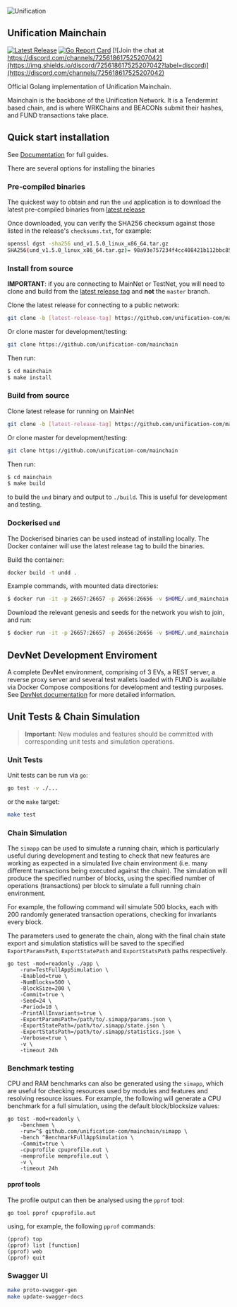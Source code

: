 ![Unification](https://raw.githubusercontent.com/unification-com/mainchain/master/unification_logoblack.png "Unification")

## Unification Mainchain

[![Latest Release](https://img.shields.io/github/v/release/unification-com/mainchain?display_name=tag)](https://github.com/unification-com/mainchain/releases/latest)
[![Go Report Card](https://goreportcard.com/badge/github.com/unification-com/mainchain)](https://goreportcard.com/report/github.com/unification-com/mainchain)
[![Join the chat at https://discord.com/channels/725618617525207042](https://img.shields.io/discord/725618617525207042?label=discord)](https://discord.com/channels/725618617525207042)

Official Golang implementation of Unification Mainchain.

Mainchain is the backbone of the Unification Network. It is a Tendermint based chain, and is where WRKChains and
BEACONs submit their hashes, and FUND transactions take place.

## Quick start installation

See [Documentation](https://docs.unification.io/mainchain) for full guides.

There are several options for installing the binaries

### Pre-compiled binaries

The quickest way to obtain and run the `und` application is to download
the latest pre-compiled binaries from [latest release](https://github.com/unification-com/mainchain/releases)

Once downloaded, you can verify the SHA256 checksum against those listed in the release's `checksums.txt`, for example:

```bash
openssl dgst -sha256 und_v1.5.0_linux_x86_64.tar.gz
SHA256(und_v1.5.0_linux_x86_64.tar.gz)= 98a93e757234f4cc408421b112bbc850975178900f3db53ab4a244f677041287
```

### Install from source

**IMPORTANT**: if you are connecting to MainNet or TestNet, you will need to clone and
build from the [latest release tag](https://github.com/unification-com/mainchain/releases/latest) and **not**
the `master` branch.

Clone the latest release for connecting to a public network:

```bash
git clone -b [latest-release-tag] https://github.com/unification-com/mainchain
```

Or clone master for development/testing:

```bash
git clone https://github.com/unification-com/mainchain
```

Then run:

```bash
$ cd mainchain
$ make install
```

### Build from source

Clone latest release for running on MainNet

```bash
git clone -b [latest-release-tag] https://github.com/unification-com/mainchain
```

Or clone master for development/testing:

```bash
git clone https://github.com/unification-com/mainchain
```

Then run:

```bash
$ cd mainchain
$ make build
```

to build the `und` binary and output to `./build`. This is useful for development and testing.

### Dockerised `und`

The Dockerised binaries can be used instead of installing locally. The Docker container will use the latest release tag
to build the binaries.

Build the container:

```bash
docker build -t undd .
```

Example commands, with mounted data directories:

```bash
$ docker run -it -p 26657:26657 -p 26656:26656 -v $HOME/.und_mainchain:/root/.und_mainchain undd und init [node_name]
```

Download the relevant genesis and seeds for the network you wish to join, and run:

```bash
$ docker run -it -p 26657:26657 -p 26656:26656 -v $HOME/.und_mainchain:/root/.und_mainchain undd und start
```

## DevNet Development Enviroment

A complete DevNet environment, comprising of 3 EVs, a REST server, a reverse proxy server and several test wallets
loaded with FUND is available via Docker Compose compositions for development and testing purposes.
See [DevNet documentation](https://docs.unification.io/mainchain/networks/local-devnet.html) for more detailed information.

## Unit Tests & Chain Simulation

> **Important**: New modules and features should be committed with corresponding unit tests and simulation operations.

### Unit Tests

Unit tests can be run via `go`:

```bash
go test -v ./...
```

or the `make` target:

```bash
make test
```

### Chain Simulation

The `simapp` can be used to simulate a running chain, which is particularly useful during development and testing to
check that new features are working as expected in a simulated live chain environment (i.e. many different transactions
being executed against the chain). The simulation will produce the specified number of blocks, using the specified
number of operations (transactions) per block to simulate a full running chain environment.

For example, the following command will simulate 500 blocks, each with 200 randomly generated transaction operations,
checking for invariants every block.

The parameters used to generate the chain, along with the final chain state export and simulation statistics will be
saved to the specified `ExportParamsPath`, `ExportStatePath` and `ExportStatsPath` paths respectively.

```
go test -mod=readonly ./app \
    -run=TestFullAppSimulation \
    -Enabled=true \
    -NumBlocks=500 \
    -BlockSize=200 \
    -Commit=true \
    -Seed=24 \
    -Period=10 \
    -PrintAllInvariants=true \
    -ExportParamsPath=/path/to/.simapp/params.json \
    -ExportStatePath=/path/to/.simapp/state.json \
    -ExportStatsPath=/path/to/.simapp/statistics.json \
    -Verbose=true \
    -v \
    -timeout 24h
```

### Benchmark testing

CPU and RAM benchmarks can also be generated using the `simapp`, which are useful for checking resources used by modules
and features and resolving resource issues. For example, the following will generate a CPU benchmark for a full
simulation, using the default block/blocksize values:

```
go test -mod=readonly \
    -benchmem \
    -run=^$ github.com/unification-com/mainchain/simapp \
    -bench ^BenchmarkFullAppSimulation \
    -Commit=true \
    -cpuprofile cpuprofile.out \
    -memprofile memprofile.out \
    -v \
    -timeout 24h
```

#### pprof tools

The profile output can then be analysed using the `pprof` tool:

```
go tool pprof cpuprofile.out
```

using, for example, the following `pprof` commands:

```
(pprof) top
(pprof) list [function]
(pprof) web
(pprof) quit
```

### Swagger UI

```bash
make proto-swagger-gen
make update-swagger-docs
```
